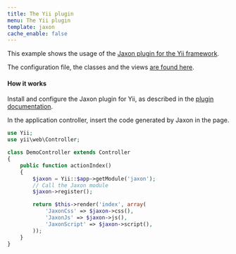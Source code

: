 ```yaml
---
title: The Yii plugin
menu: The Yii plugin
template: jaxon
cache_enable: false
---
```


This example shows the usage of the [Jaxon plugin for the Yii framework](https://github.com/jaxon-php/jaxon-yii?target=_blank).

The configuration file, the classes and the views [are found here](https://github.com/jaxon-php/jaxon-examples/tree/master/frameworks/yii?target=_blank).

#### How it works

Install and configure the Jaxon plugin for Yii, as described in the [plugin documentation](https://github.com/jaxon-php/jaxon-yii?target=_blank).

In the application controller, insert the code generated by Jaxon in the page.

```php
use Yii;
use yii\web\Controller;

class DemoController extends Controller
{
    public function actionIndex()
    {
        $jaxon = Yii::$app->getModule('jaxon');
        // Call the Jaxon module
        $jaxon->register();

        return $this->render('index', array(
            'JaxonCss' => $jaxon->css(),
            'JaxonJs' => $jaxon->js(),
            'JaxonScript' => $jaxon->script(),
        ));
    }
}
```
